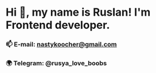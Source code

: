 # Hi 👋, my name is Ruslan! I'm Frontend developer. 
### 📫 E-mail: nastykoocher@gmail.com
### :earth_africa: Telegram: @rusya_love_boobs

<!--
**lowerrider/lowerrider** is a ✨ _special_ ✨ repository because its `README.md` (this file) appears on your GitHub profile.

Here are some ideas to get you started:

- 🔭 I’m currently working on ...
- 🌱 I’m currently learning ...
- 👯 I’m looking to collaborate on ...
- 🤔 I’m looking for help with ...
- 💬 Ask me about ...
- 📫 How to reach me: ...
- 😄 Pronouns: ...
- ⚡ Fun fact: ...
-->

